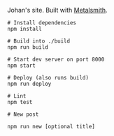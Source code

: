 Johan's site. Built with [Metalsmith](http://metalsmith.io/).

```
# Install dependencies
npm install

# Build into ./build
npm run build

# Start dev server on port 8000
npm start

# Deploy (also runs build)
npm run deploy

# Lint
npm test

# New post

npm run new [optional title]
```
